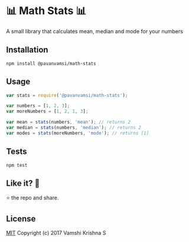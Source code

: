 :bar_chart: Math Stats :bar_chart:
=========

A small library that calculates mean, median and mode for your numbers

## Installation

  `npm install @pavanvamsi/math-stats`

## Usage

```javascript
var stats = require('@pavanvamsi/math-stats');

var numbers = [1, 2, 3];
var moreNumbers = [1, 2, 1, 3];

var mean = stats(numbers, 'mean'); // returns 2
var median = stats(numbers, 'median'); // returns 2
var modes = stats(moreNumbers, 'mode'); // returns [1]
```

## Tests


`npm test`

## Like it? :see_no_evil:

:star: the repo and share.

## License

[MIT](https://github.com/pavanvamsi3/math-stats/blob/master/LICENSE) Copyright (c) 2017 Vamshi Krishna S

